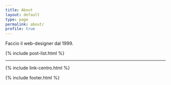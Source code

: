```yaml
---
title: About
layout: default
type: page
permalink: about/
profile: true
---
```


Faccio il web-designer dal 1999.

{% include post-list.html %}
***
{% include link-centro.html %}

{% include footer.html %}
